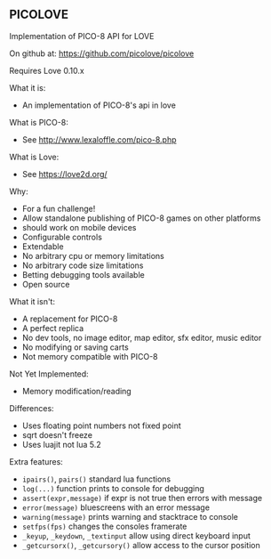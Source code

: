 PICOLOVE
--------

Implementation of PICO-8 API for LOVE

On github at: https://github.com/picolove/picolove

Requires Love 0.10.x

What it is:

 * An implementation of PICO-8's api in love

What is PICO-8:

 * See http://www.lexaloffle.com/pico-8.php

What is Love:

 * See https://love2d.org/

Why:

 * For a fun challenge!
 * Allow standalone publishing of PICO-8 games on other platforms
  * should work on mobile devices
 * Configurable controls
 * Extendable
 * No arbitrary cpu or memory limitations
 * No arbitrary code size limitations
 * Betting debugging tools available
 * Open source

What it isn't:

 * A replacement for PICO-8
 * A perfect replica
 * No dev tools, no image editor, map editor, sfx editor, music editor
 * No modifying or saving carts
 * Not memory compatible with PICO-8

Not Yet Implemented:

 * Memory modification/reading

Differences:

 * Uses floating point numbers not fixed point
 * sqrt doesn't freeze
 * Uses luajit not lua 5.2

Extra features:

 * `ipairs()`, `pairs()` standard lua functions
 * `log(...)` function prints to console for debugging
 * `assert(expr,message)` if expr is not true then errors with message
 * `error(message)` bluescreens with an error message
 * `warning(message)` prints warning and stacktrace to console
 * `setfps(fps)` changes the consoles framerate
 * `_keyup`, `_keydown`, `_textinput` allow using direct keyboard input
 * `_getcursorx()`, `_getcursory()` allow access to the cursor position
